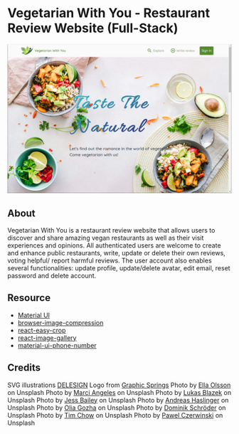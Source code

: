 # Vegetarian With You - Restaurant Review Website (Full-Stack)

![VWY Cover](public/app-cover.png)

## About

Vegetarian With You is a restaurant review website that allows users to discover and share amazing vegan restaurants as well as their visit experiences and opinions. All authenticated users are welcome to create and enhance public restaurants, write, update or delete their own reviews, voting helpful/ report harmful reviews. The user account also enables several functionalities: update profile, update/delete avatar, edit email, reset password and delete account.

## Resource

- [Material UI](https://material-ui.com/)
- [browser-image-compression](https://www.npmjs.com/package/browser-image-compression)
- [react-easy-crop](https://www.npmjs.com/package/react-easy-crop)
- [react-image-gallery](https://www.npmjs.com/package/react-image-gallery)
- [material-ui-phone-number](https://www.npmjs.com/package/material-ui-phone-number)

## Credits

<span>SVG illustrations <a href="https://delesign.com/free-designs/graphics/">DELESIGN</a></span>
<span>Logo from <a href="https://www.graphicsprings.com/logo-maker">Graphic Springs</a></span>
<span>Photo by <a href="https://unsplash.com/@ellaolsson?utm_source=unsplash&utm_medium=referral&utm_content=creditCopyText">Ella Olsson</a> on Unsplash</span>
<span>Photo by <a href="https://unsplash.com/@dragonflyave?utm_source=unsplash&utm_medium=referral&utm_content=creditCopyText">Marci Angeles</a> on Unsplash</span>
<span>Photo by <a href="https://unsplash.com/@goumbik?utm_source=unsplash&utm_medium=referral&utm_content=creditCopyText">Lukas Blazek</a> on Unsplash</span>
<span>Photo by <a href="https://unsplash.com/@jessbaileydesigns?utm_source=unsplash&utm_medium=referral&utm_content=creditCopyText">Jess Bailey</a> on Unsplash</span>
<span>Photo by <a href="https://unsplash.com/@andreas_haslinger?utm_source=unsplash&utm_medium=referral&utm_content=creditCopyText">Andreas Haslinger</a> on Unsplash</span>
<span>Photo by <a href="https://unsplash.com/@olia?utm_source=unsplash&utm_medium=referral&utm_content=creditCopyText">Olia Gozha</a> on Unsplash</span>
<span>Photo by <a href="https://unsplash.com/@wirhabenzeit?utm_source=unsplash&utm_medium=referral&utm_content=creditCopyText">Dominik Schröder</a> on Unsplash</span>
<span>Photo by <a href="https://unsplash.com/@timchowstudio?utm_source=unsplash&utm_medium=referral&utm_content=creditCopyText">Tim Chow</a> on Unsplash</span>
<span>Photo by <a href="https://unsplash.com/@pawel_czerwinski?utm_source=unsplash&utm_medium=referral&utm_content=creditCopyText">Pawel Czerwinski</a> on Unsplash</span>
